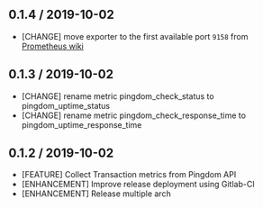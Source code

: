 ## 0.1.4 / 2019-10-02

* [CHANGE] move exporter to the first available port `9158` from [Prometheus wiki](https://github.com/prometheus/prometheus/wiki/Default-port-allocations)

## 0.1.3 / 2019-10-02

* [CHANGE] rename metric pingdom_check_status to pingdom_uptime_status
* [CHANGE] rename metric pingdom_check_response_time to pingdom_uptime_response_time

## 0.1.2 / 2019-10-02

* [FEATURE] Collect Transaction metrics from Pingdom API
* [ENHANCEMENT] Improve release deployment using Gitlab-CI
* [ENHANCEMENT] Release multiple arch